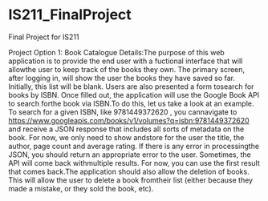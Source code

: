 # IS211_FinalProject
Final Project for IS211

Project Option 1: Book Catalogue Details:The purpose of this web application is to provide the end user with a fuctional 
interface that will allowthe user to keep track of the books they own. The primary screen, after logging in, will show the 
user the books they have saved so far. Initially, this list will be blank. Users are also presented a form tosearch for books 
by ISBN. Once filled out, the application will use the Google Book API to search forthe book via ISBN.To do this, let us take a 
look at an example. To search for a given ISBN, like 9781449372620 , you cannavigate to 
https://www.googleapis.com/books/v1/volumes?q=isbn:9781449372620 and receive a JSON response that includes all sorts of metadata on the book. For now, we only need to show andstore for the user the title, the author, page count and average rating. If there is any error in processingthe JSON, you should return an appropriate error to the user. Sometimes, the API will come back withmultiple results. For now, you can use the first result that comes back.The application should also allow the deletion of books. This will allow the user to delete a book fromtheir list (either because they made a mistake, or they sold the book, etc).
